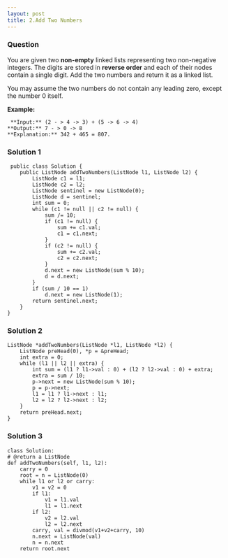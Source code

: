 ```yaml
---
layout: post
title: 2.Add Two Numbers
---
```

### Question
You are given two **non-empty** linked lists representing two non-negative
integers. The digits are stored in **reverse order** and each of their nodes
contain a single digit. Add the two numbers and return it as a linked list.

You may assume the two numbers do not contain any leading zero, except the
number 0 itself.

 **Example:**

    
    
     **Input:** (2 - > 4 -> 3) + (5 -> 6 -> 4)
    **Output:** 7 - > 0 -> 8
    **Explanation:** 342 + 465 = 807.
    
### Solution 1
    
    
     public class Solution {
        public ListNode addTwoNumbers(ListNode l1, ListNode l2) {
            ListNode c1 = l1;
            ListNode c2 = l2;
            ListNode sentinel = new ListNode(0);
            ListNode d = sentinel;
            int sum = 0;
            while (c1 != null || c2 != null) {
                sum /= 10;
                if (c1 != null) {
                    sum += c1.val;
                    c1 = c1.next;
                }
                if (c2 != null) {
                    sum += c2.val;
                    c2 = c2.next;
                }
                d.next = new ListNode(sum % 10);
                d = d.next;
            }
            if (sum / 10 == 1)
                d.next = new ListNode(1);
            return sentinel.next;
        }
    }
### Solution 2
    
    
    ListNode *addTwoNumbers(ListNode *l1, ListNode *l2) {
        ListNode preHead(0), *p = &preHead;
        int extra = 0;
        while (l1 || l2 || extra) {
            int sum = (l1 ? l1->val : 0) + (l2 ? l2->val : 0) + extra;
            extra = sum / 10;
            p->next = new ListNode(sum % 10);
            p = p->next;
            l1 = l1 ? l1->next : l1;
            l2 = l2 ? l2->next : l2;
        }
        return preHead.next;
    }
### Solution 3
    
    
    class Solution:
    # @return a ListNode
    def addTwoNumbers(self, l1, l2):
        carry = 0
        root = n = ListNode(0)
        while l1 or l2 or carry:
            v1 = v2 = 0
            if l1:
                v1 = l1.val
                l1 = l1.next
            if l2:
                v2 = l2.val
                l2 = l2.next
            carry, val = divmod(v1+v2+carry, 10)
            n.next = ListNode(val)
            n = n.next
        return root.next


